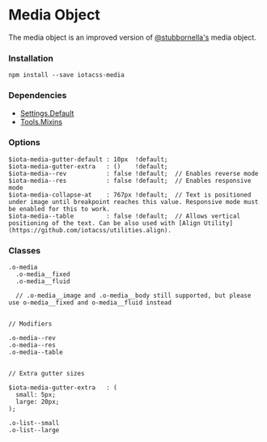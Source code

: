 # Media Object #

The media object is an improved version of [@stubbornella's](https://twitter.com/stubbornella) media object.


### Installation ###

```
npm install --save iotacss-media
```


### Dependencies ###

* [Settings.Default](https://github.com/iotacss/settings.default)
* [Tools.Mixins](https://github.com/iotacss/tools.mixins)


### Options ###

```
$iota-media-gutter-default : 10px  !default;
$iota-media-gutter-extra   : ()    !default;
$iota-media--rev           : false !default;  // Enables reverse mode
$iota-media--res           : false !default;  // Enables responsive mode
$iota-media-collapse-at    : 767px !default;  // Text is positioned under image until breakpoint reaches this value. Responsive mode must be enabled for this to work.
$iota-media--table         : false !default;  // Allows vertical positioning of the text. Can be also used with [Align Utility](https://github.com/iotacss/utilities.align).
```


### Classes ###

```
.o-media
  .o-media__fixed
  .o-media__fluid

  // .o-media__image and .o-media__body still supported, but please use o-media__fixed and o-media__fluid instead


// Modifiers

.o-media--rev
.o-media--res
.o-media--table


// Extra gutter sizes

$iota-media-gutter-extra   : (
  small: 5px;
  large: 20px;
);

.o-list--small
.o-list--large
```

